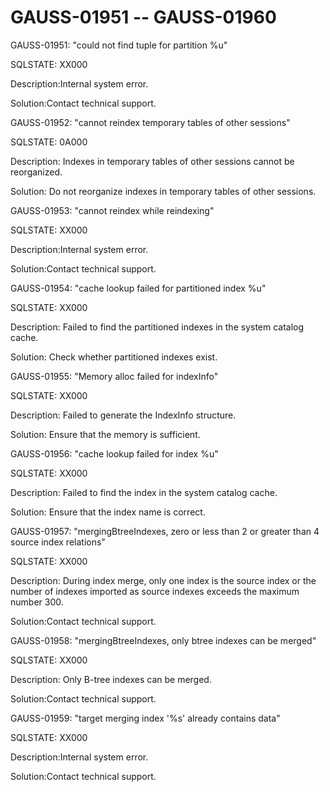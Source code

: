 # GAUSS-01951 -- GAUSS-01960<a name="EN-US_TOPIC_0302073161"></a>

GAUSS-01951: "could not find tuple for partition %u"

SQLSTATE: XX000

Description:Internal system error.

Solution:Contact technical support.

GAUSS-01952: "cannot reindex temporary tables of other sessions"

SQLSTATE: 0A000

Description: Indexes in temporary tables of other sessions cannot be reorganized.

Solution: Do not reorganize indexes in temporary tables of other sessions.

GAUSS-01953: "cannot reindex while reindexing"

SQLSTATE: XX000

Description:Internal system error.

Solution:Contact technical support.

GAUSS-01954: "cache lookup failed for partitioned index %u"

SQLSTATE: XX000

Description: Failed to find the partitioned indexes in the system catalog cache.

Solution: Check whether partitioned indexes exist.

GAUSS-01955: "Memory alloc failed for indexInfo"

SQLSTATE: XX000

Description: Failed to generate the IndexInfo structure.

Solution: Ensure that the memory is sufficient.

GAUSS-01956: "cache lookup failed for index %u"

SQLSTATE: XX000

Description: Failed to find the index in the system catalog cache.

Solution: Ensure that the index name is correct.

GAUSS-01957: "mergingBtreeIndexes, zero or less than 2 or greater than 4 source index relations"

SQLSTATE: XX000

Description: During index merge, only one index is the source index or the number of indexes imported as source indexes exceeds the maximum number 300.

Solution:Contact technical support.

GAUSS-01958: "mergingBtreeIndexes, only btree indexes can be merged"

SQLSTATE: XX000

Description: Only B-tree indexes can be merged.

Solution:Contact technical support.

GAUSS-01959: "target merging index '%s' already contains data"

SQLSTATE: XX000

Description:Internal system error.

Solution:Contact technical support.

